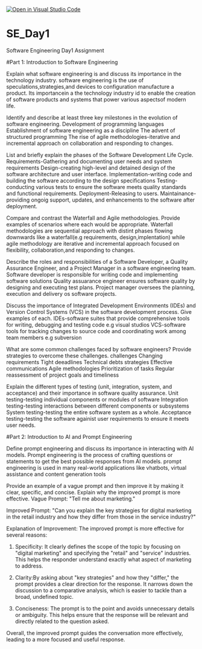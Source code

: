 [![Open in Visual Studio Code](https://classroom.github.com/assets/open-in-vscode-2e0aaae1b6195c2367325f4f02e2d04e9abb55f0b24a779b69b11b9e10269abc.svg)](https://classroom.github.com/online_ide?assignment_repo_id=15573194&assignment_repo_type=AssignmentRepo)
# SE_Day1
Software Engineering Day1 Assignment

#Part 1: Introduction to Software Engineering

Explain what software engineering is and discuss its importance in the technology industry.
software engineering is the use of speculations,strategies,and devices to configuration manufacture a product.
Its importancein a the technology industry id to enable the creation of software products and systems that power various aspectsof modern life.

Identify and describe at least three key milestones in the evolution of software engineering.
Development of programming languages
Establishment of software engineering as a discipline
The advent of structured programming
The rise of agile methodologies-iterative and incremental approach on collaboration and responding to changes.

List and briefly explain the phases of the Software Development Life Cycle.
Requirements-Gathering and documenting user needs and system requirements
Design-creating high-level and detained design of the software architecture and user interface.
Implementation-writing code and building the software according to the design specifications
Testing-conducting various tests to ensure the software meets quality standards and functional requirements.
Deployment-Releasing to users.
Maintainance-providing ongoig support, updates, and enhancements to the software after deployment.

Compare and contrast the Waterfall and Agile methodologies. Provide examples of scenarios where each would be appropriate.
Waterfall methodologies are sequential approach with distint phases flowing downwards like a waterfall(e.g requirements, design,implentation) while agile methodology are iterative and incremental approach focused on flexibility, collaboration,and responding to changes.

Describe the roles and responsibilities of a Software Developer, a Quality Assurance Engineer, and a Project Manager in a software engineering team.
Software developer is responsible for writing code and implementing software solutions
Quality assuarance engineer ensures software quality by designing and executing test plans.
Project manager oversees the planning, execution and delivery os software projects.

Discuss the importance of Integrated Development Environments (IDEs) and Version Control Systems (VCS) in the software development process. Give examples of each.
IDEs-software suites that provide comprehensive tools for writing, debugging and testing code e.g visual studios
VCS-software tools for tracking changes to source code and coordinating work among team members e.g subversion

What are some common challenges faced by software engineers? Provide strategies to overcome these challenges.
challenges
Changing requirements
Tight deeadlines
Technical debts
strategies 
Effective communications
Agile methodologies
Prioritization of tasks
Regular reassessment of project goals and timeliness

Explain the different types of testing (unit, integration, system, and acceptance) and their importance in software quality assurance.
Unit testing-testing individual components or modules of software
Integration testing-testing interactions between different components or subsystems
System testing-testing the entire software system as a whole.
Acceptance testing-testing the software againist user requirements to ensure it meets user needs.

#Part 2: Introduction to AI and Prompt Engineering


Define prompt engineering and discuss its importance in interacting with AI models.
Prompt engineering is the process of crafting questions or statements to get the best possible responses from AI models.
prompt engineering is used in many real-world applications like vhatbots, virtual assistance and content generation tools

Provide an example of a vague prompt and then improve it by making it clear, specific, and concise. Explain why the improved prompt is more effective.
Vague Prompt:
"Tell me about marketing."

Improved Prompt:
"Can you explain the key strategies for digital marketing in the retail industry and how they differ from those in the service industry?"

Explanation of Improvement:
The improved prompt is more effective for several reasons:

1. Specificity: It clearly defines the scope of the topic by focusing on "digital marketing" and specifying the "retail" and "service" industries. This helps the responder understand exactly what aspect of marketing to address.

2. Clarity:By asking about "key strategies" and how they "differ," the prompt provides a clear direction for the response. It narrows down the discussion to a comparative analysis, which is easier to tackle than a broad, undefined topic.

3. Conciseness: The prompt is to the point and avoids unnecessary details or ambiguity. This helps ensure that the response will be relevant and directly related to the question asked.

Overall, the improved prompt guides the conversation more effectively, leading to a more focused and useful response.
